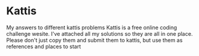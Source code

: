 # Kattis
My answers to different kattis problems
Kattis is a free online coding challenge wesite.
I've attached all my solutions so they are all in one place.
Please don't just copy them and submit them to kattis, but use them as references and places to start
